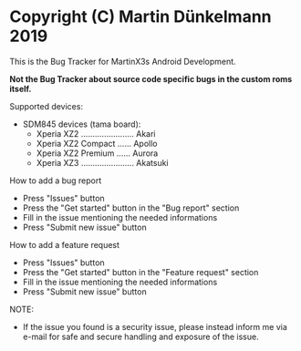 Copyright (C) Martin Dünkelmann 2019
=============================================

This is the Bug Tracker for MartinX3s Android Development.

**Not the Bug Tracker about source code specific bugs in the custom roms itself.**

Supported devices:
   - SDM845 devices (tama board):
      - Xperia XZ2 ....................... Akari
      - Xperia XZ2 Compact ...... Apollo
      - Xperia XZ2 Premium ...... Aurora
      - Xperia XZ3 ....................... Akatsuki

How to add a bug report
- Press "Issues" button
- Press the "Get started" button in the "Bug report" section
- Fill in the issue mentioning the needed informations
- Press "Submit new issue" button

How to add a feature request
- Press "Issues" button
- Press the "Get started" button in the "Feature request" section
- Fill in the issue mentioning the needed informations
- Press "Submit new issue" button

NOTE:
- If the issue you found is a security issue, please instead inform me via e-mail for safe and secure handling and exposure of the issue.
